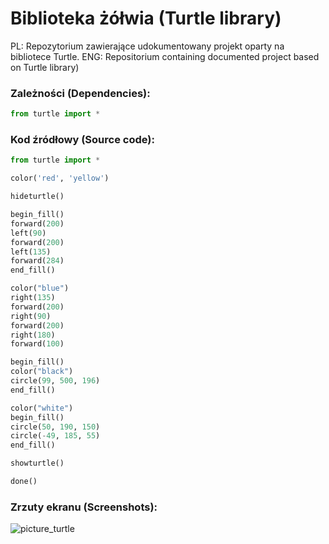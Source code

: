 # Biblioteka żółwia (Turtle library)
PL: Repozytorium zawierające udokumentowany projekt oparty na bibliotece Turtle.
ENG: Repositorium containing documented project based on Turtle library)

### Zależności (Dependencies):
```python
from turtle import *
```

### Kod źródłowy (Source code):
```python
from turtle import *

color('red', 'yellow')

hideturtle()

begin_fill()
forward(200)
left(90)
forward(200)
left(135)
forward(284)
end_fill()

color("blue")
right(135)
forward(200)
right(90)
forward(200)
right(180)
forward(100)

begin_fill()
color("black")
circle(99, 500, 196)
end_fill()

color("white")
begin_fill()
circle(50, 190, 150)
circle(-49, 185, 55)
end_fill()

showturtle()

done()
```


### Zrzuty ekranu (Screenshots):
![picture_turtle](https://user-images.githubusercontent.com/78695820/172213740-d9face27-ed7f-4ef9-8ae0-8a65ff8f3339.png)

